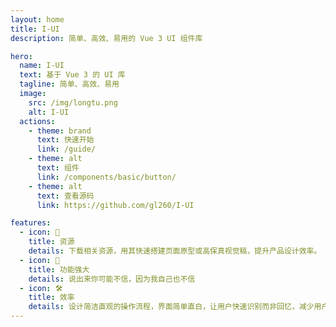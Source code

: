 ```yaml
---
layout: home
title: I-UI
description: 简单、高效、易用的 Vue 3 UI 组件库

hero:
  name: I-UI
  text: 基于 Vue 3 的 UI 库
  tagline: 简单、高效、易用
  image:
    src: /img/longtu.png
    alt: I-UI
  actions:
    - theme: brand
      text: 快速开始
      link: /guide/
    - theme: alt
      text: 组件
      link: /components/basic/button/
    - theme: alt
      text: 查看源码
      link: https://github.com/gl260/I-UI

features:
  - icon: 🚀
    title: 资源
    details: 下载相关资源，用其快速搭建页面原型或高保真视觉稿，提升产品设计效率。
  - icon: 🦾
    title: 功能强大
    details: 说出来你可能不信，因为我自己也不信
  - icon: 🛠️
    title: 效率
    details: 设计简洁直观的操作流程，界面简单直白，让用户快速识别而非回忆，减少用户记忆负担。
---
```


